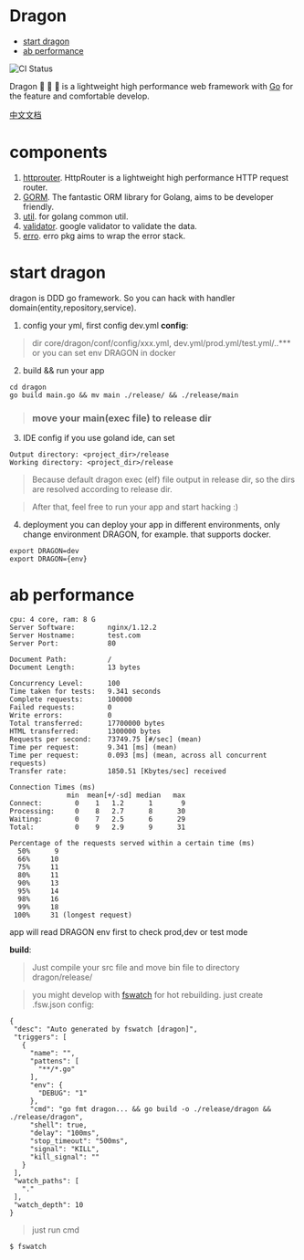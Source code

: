 # Dragon

<!-- MarkdownTOC autolink=true autoanchor=true-->

- [start dragon](#start-dragon)
- [ab performance](#ab-performance)

<!-- /MarkdownTOC -->



![CI Status](https://travis-ci.org/azerothyang/dragon.svg?branch=master)

 Dragon 🐲 🐲 🐲  is a lightweight high performance web framework with [Go](https://golang.org/) for the feature and comfortable develop.

 [中文文档](https://github.com/go-dragon/dragon/blob/main/doc.md)
 
# components 
1. [httprouter](https://github.com/julienschmidt/httprouter). HttpRouter is a lightweight high performance HTTP request router.
2. [GORM](https://github.com/jinzhu/gorm). The fantastic ORM library for Golang, aims to be developer friendly.
3. [util](https://pkg.go.dev/github.com/go-dragon/util). for golang common util.
4. [validator](https://pkg.go.dev/github.com/go-playground/validator/v10). google validator to validate the data.
5. [erro](https://pkg.go.dev/github.com/go-dragon/erro). erro pkg aims to wrap the error stack.

# start dragon
 dragon is DDD go framework. So you can hack with handler domain(entity,repository,service).

1. config your yml, first config dev.yml
 __config__:
 > dir core/dragon/conf/config/xxx.yml,  dev.yml/prod.yml/test.yml/..***
 > or you can set env DRAGON in docker

2. build && run your app
```
cd dragon
go build main.go && mv main ./release/ && ./release/main
```
> ### move your main(exec file) to release dir

3. IDE config
if you use goland ide, can set
```
Output directory: <project_dir>/release
Working directory: <project_dir>/release
```
>Because default dragon exec (elf) file output in release dir, so the dirs are resolved according to release dir.

>After that, feel free to run your app and start hacking :)
 
4. deployment
you can deploy your app in different environments, only change environment DRAGON, for example. that supports docker.
```
export DRAGON=dev
export DRAGON={env}
```


# ab performance
 ``` 
 cpu: 4 core, ram: 8 G
 Server Software:        nginx/1.12.2
 Server Hostname:        test.com
 Server Port:            80
 
 Document Path:          /
 Document Length:        13 bytes
 
 Concurrency Level:      100
 Time taken for tests:   9.341 seconds
 Complete requests:      100000
 Failed requests:        0
 Write errors:           0
 Total transferred:      17700000 bytes
 HTML transferred:       1300000 bytes
 Requests per second:    73749.75 [#/sec] (mean)
 Time per request:       9.341 [ms] (mean)
 Time per request:       0.093 [ms] (mean, across all concurrent requests)
 Transfer rate:          1850.51 [Kbytes/sec] received
 
 Connection Times (ms)
               min  mean[+/-sd] median   max
 Connect:        0    1   1.2      1       9
 Processing:     0    8   2.7      8      30
 Waiting:        0    7   2.5      6      29
 Total:          0    9   2.9      9      31
 
 Percentage of the requests served within a certain time (ms)
   50%      9
   66%     10
   75%     11
   80%     11
   90%     13
   95%     14
   98%     16
   99%     18
  100%     31 (longest request)

 ```

app will read DRAGON env first to check prod,dev or test mode

__build__:
>Just compile your src file and move bin file to directory dragon/release/

>you might develop with [fswatch](https://github.com/codeskyblue/fswatch) for hot rebuilding.
just create .fsw.json config:
 ```
{
  "desc": "Auto generated by fswatch [dragon]",
  "triggers": [
    {
      "name": "",
      "pattens": [
        "**/*.go"
      ],
      "env": {
        "DEBUG": "1"
      },
      "cmd": "go fmt dragon... && go build -o ./release/dragon && ./release/dragon",
      "shell": true,
      "delay": "100ms",
      "stop_timeout": "500ms",
      "signal": "KILL",
      "kill_signal": ""
    }
  ],
  "watch_paths": [
    "."
  ],
  "watch_depth": 10
}
 
 ```
> just run cmd
 ```
 $ fswatch
 ```

